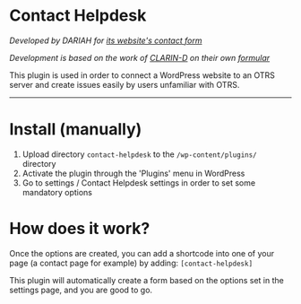 # Contact Helpdesk

_Developed by DARIAH for [its website's contact form](https://www.dariah.eu/contact/)_

_Development is based on the work of [CLARIN-D](https://www.clarin-d.net/) on their own [formular](https://github.com/hzsk/clarind-helpdesk)_

This plugin is used in order to connect a WordPress website to an OTRS server and create issues easily by users
unfamiliar with OTRS.

---

# Install (manually)
1. Upload directory `contact-helpdesk` to the `/wp-content/plugins/` directory
1. Activate the plugin through the 'Plugins' menu in WordPress
1. Go to settings / Contact Helpdesk settings in order to set some mandatory options

# How does it work?
Once the options are created, you can add a shortcode into one of your page (a contact page for example) by adding:
`[contact-helpdesk]`

This plugin will automatically create a form based on the options set in the settings page, and you are good to go.
